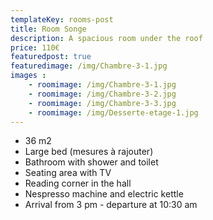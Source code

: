 ```yaml
---
templateKey: rooms-post
title: Room Songe
description: A spacious room under the roof
price: 110€
featuredpost: true
featuredimage: /img/Chambre-3-1.jpg
images :
    - roomimage: /img/Chambre-3-1.jpg
    - roomimage: /img/Chambre-3-2.jpg
    - roomimage: /img/Chambre-3-3.jpg
    - roomimage: /img/Desserte-etage-1.jpg
---
```

* 36 m2 
* Large bed (mesures à rajouter)
* Bathroom with shower and toilet
* Seating area with TV		
* Reading corner in the hall
* Nespresso machine and electric kettle		
* Arrival from 3 pm - departure at 10:30 am